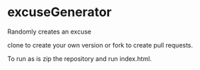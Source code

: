 # excuseGenerator
Randomly creates an excuse

clone to create your own version or fork to create pull requests.

To run as is zip the repository and run index.html.
